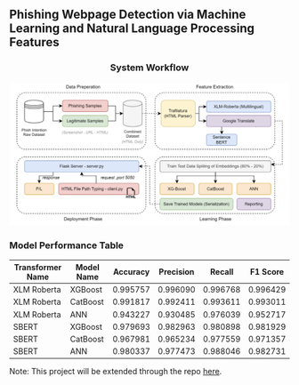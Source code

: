 ## Phishing Webpage Detection via Machine Learning and Natural Language Processing Features


<h3 align="center">System Workflow</h3>

![System Workflow](images/workflow.png)


### Model Performance Table

| Transformer Name | Model Name | Accuracy   | Precision  | Recall     | F1 Score   |
|------------------|------------|------------|------------|------------|------------|
| XLM Roberta      | XGBoost    | 0.995757   | 0.996090   | 0.996768   | 0.996429   |
| XLM Roberta      | CatBoost   | 0.991817   | 0.992411   | 0.993611   | 0.993011   |
| XLM Roberta      | ANN        | 0.943227   | 0.930485   | 0.976039   | 0.952717   |
| SBERT            | XGBoost    | 0.979693   | 0.982963   | 0.980898   | 0.981929   |
| SBERT            | CatBoost   | 0.967981   | 0.965234   | 0.977559   | 0.971357   |
| SBERT            | ANN        | 0.980337   | 0.977473   | 0.988046   | 0.982731   |


Note: This project will be extended through the repo [here](https://github.com/infochaincrafters/Phishing-Web-Page-Detection-Using-ML).
